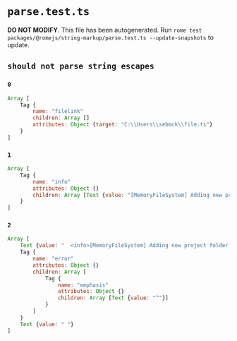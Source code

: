 # `parse.test.ts`

**DO NOT MODIFY**. This file has been autogenerated. Run `rome test packages/@romejs/string-markup/parse.test.ts --update-snapshots` to update.

## `should not parse string escapes`

### `0`

```javascript
Array [
	Tag {
		name: "filelink"
		children: Array []
		attributes: Object {target: "C:\\Users\\sebmck\\file.ts"}
	}
]
```

### `1`

```javascript
Array [
	Tag {
		name: "info"
		attributes: Object {}
		children: Array [Text {value: "[MemoryFileSystem] Adding new project folder C:\\Users\\sebmck\\rome"}]
	}
]
```

### `2`

```javascript
Array [
	Text {value: "  <info>[MemoryFileSystem] Adding new project folder C:\\Users\\Sebastian\\rome\\</info>\n        "}
	Tag {
		name: "error"
		attributes: Object {}
		children: Array [
			Tag {
				name: "emphasis"
				attributes: Object {}
				children: Array [Text {value: "^"}]
			}
		]
	}
	Text {value: " "}
]
```

